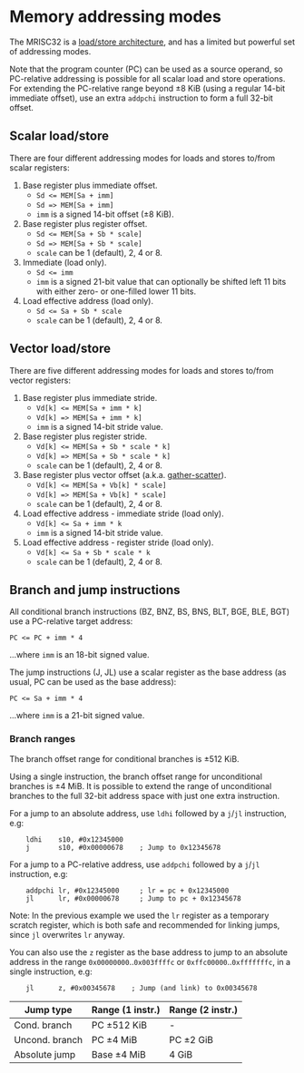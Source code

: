 # Memory addressing modes

The MRISC32 is a [load/store architecture](https://en.wikipedia.org/wiki/Load/store_architecture), and has a limited but powerful set of addressing modes.

Note that the program counter (PC) can be used as a source operand, so PC-relative addressing is possible for all scalar load and store operations. For extending the PC-relative range beyond ±8 KiB (using a regular 14-bit immediate offset), use an extra `addpchi` instruction to form a full 32-bit offset.

## Scalar load/store

There are four different addressing modes for loads and stores to/from scalar registers:

1. Base register plus immediate offset.
   - `Sd <= MEM[Sa + imm]`
   - `Sd => MEM[Sa + imm]`
   - `imm` is a signed 14-bit offset (±8 KiB).
2. Base register plus register offset.
   - `Sd <= MEM[Sa + Sb * scale]`
   - `Sd => MEM[Sa + Sb * scale]`
   - `scale` can be 1 (default), 2, 4 or 8.
3. Immediate (load only).
   - `Sd <= imm`
   - `imm` is a signed 21-bit value that can optionally be shifted left 11 bits with either zero- or one-filled lower 11 bits.
4. Load effective address (load only).
   - `Sd <= Sa + Sb * scale`
   - `scale` can be 1 (default), 2, 4 or 8.


## Vector load/store

There are five different addressing modes for loads and stores to/from vector registers:

1. Base register plus immediate stride.
   - `Vd[k] <= MEM[Sa + imm * k]`
   - `Vd[k] => MEM[Sa + imm * k]`
   - `imm` is a signed 14-bit stride value.
2. Base register plus register stride.
   - `Vd[k] <= MEM[Sa + Sb * scale * k]`
   - `Vd[k] => MEM[Sa + Sb * scale * k]`
   - `scale` can be 1 (default), 2, 4 or 8.
3. Base register plus vector offset (a.k.a. [gather-scatter](https://en.wikipedia.org/wiki/Gather-scatter_%28vector_addressing%29)).
   - `Vd[k] <= MEM[Sa + Vb[k] * scale]`
   - `Vd[k] => MEM[Sa + Vb[k] * scale]`
   - `scale` can be 1 (default), 2, 4 or 8.
4. Load effective address - immediate stride (load only).
   - `Vd[k] <= Sa + imm * k`
   - `imm` is a signed 14-bit stride value.
5. Load effective address - register stride (load only).
   - `Vd[k] <= Sa + Sb * scale * k`
   - `scale` can be 1 (default), 2, 4 or 8.


## Branch and jump instructions

All conditional branch instructions (BZ, BNZ, BS, BNS, BLT, BGE, BLE, BGT) use a PC-relative target address:

`PC <= PC + imm * 4`

...where `imm` is an 18-bit signed value.

The jump instructions (J, JL) use a scalar register as the base address (as usual, PC can be used as the base address):

`PC <= Sa + imm * 4`

...where `imm` is a 21-bit signed value.

### Branch ranges

The branch offset range for conditional branches is ±512 KiB.

Using a single instruction, the branch offset range for unconditional branches is ±4 MiB. It is possible to extend the range of unconditional branches to the full 32-bit address space with just one extra instruction.

For a jump to an absolute address, use `ldhi` followed by a `j`/`jl` instruction, e.g:

```
    ldhi    s10, #0x12345000
    j       s10, #0x00000678    ; Jump to 0x12345678
```

For a jump to a PC-relative address, use `addpchi` followed by a `j`/`jl` instruction, e.g:

```
    addpchi lr, #0x12345000     ; lr = pc + 0x12345000
    jl      lr, #0x00000678     ; Jump to pc + 0x12345678
```

Note: In the previous example we used the `lr` register as a temporary scratch register, which is both safe and recommended for linking jumps, since `jl` overwrites `lr` anyway.

You can also use the `z` register as the base address to jump to an absolute address in the range `0x00000000`..`0x003ffffc` or `0xffc00000`..`0xfffffffc`, in a single instruction, e.g:

```
    jl      z, #0x00345678    ; Jump (and link) to 0x00345678
```

| Jump type | Range (1 instr.) | Range (2 instr.) |
|---|---|---|
| Cond. branch | PC ±512 KiB | - |
| Uncond. branch | PC ±4 MiB | PC ±2 GiB |
| Absolute jump | Base ±4 MiB | 4 GiB |
